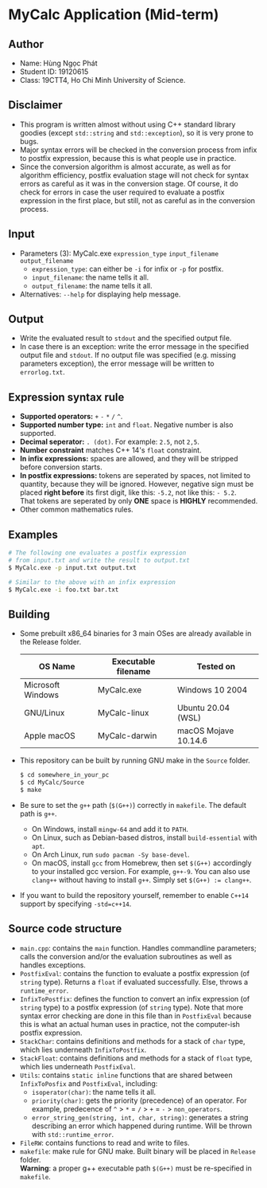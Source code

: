 #  MyCalc Application (Mid-term)
<!--PLEASE PREFER README.PDF FOR FORMATED DOCUMENT-->
## Author
* Name: Hùng Ngọc Phát
* Student ID: 19120615
* Class: 19CTT4, Ho Chi Minh University of Science.

<!--PLEASE PREFER README.PDF FOR FORMATED DOCUMENT-->
## Disclaimer
* This program is written almost without using C++ standard library goodies (except ``std::string`` and ``std::exception``), so it is very prone to bugs.
* Major syntax errors will be checked in the conversion process from infix to postfix expression, because this is what people use in practice.
* Since the conversion algorithm is almost accurate, as well as for algorithm efficiency, postfix evaluation stage will not check for syntax errors as careful as it was in the conversion stage. Of course, it do check for errors in case the user required to evaluate a postfix expression in the first place, but still, not as careful as in the conversion process.

<!--PLEASE PREFER README.PDF FOR FORMATED DOCUMENT-->
## Input
* Parameters (3): MyCalc.exe ``expression_type`` ``input_filename`` ``output_filename``
    * ``expression_type``: can either be ``-i`` for infix or ``-p`` for postfix.
    * ``input_filename``: the name tells it all.
    * ``output_filename``: the name tells it all.
* Alternatives: ``--help`` for displaying help message.

## Output
* Write the evaluated result to ``stdout`` and the specified output file.
* In case there is an exception: write the error message in the specified output file and ``stdout``. If no output file was specified (e.g. missing parameters exception), the error message will be written to ``errorlog.txt``.

## Expression syntax rule
* **Supported operators:** ``+`` ``-`` ``*`` ``/`` ``^``.
* **Supported number type:** ``int`` and ``float``. Negative number is also supported.
* **Decimal seperator:** ``. (dot)``. For example: ``2.5``, not ``2,5``.
* **Number constraint** matches C++ 14's ``float`` constraint.
* **In infix expressions:** spaces are allowed, and they will be stripped before conversion starts.
* **In postfix expressions:** tokens are seperated by spaces, not limited to quantity, because they will be ignored. However, negative sign must be placed **right before** its first digit, like this: ``-5.2``, not like this: ``- 5.2``. <br>
That tokens are seperated by only **ONE** space is **HIGHLY** recommended.
* Other common mathematics rules.

## Examples
```bash
# The following one evaluates a postfix expression 
# from input.txt and write the result to output.txt
$ MyCalc.exe -p input.txt output.txt 

# Similar to the above with an infix expression
$ MyCalc.exe -i foo.txt bar.txt
```

## Building
* Some prebuilt x86_64 binaries for 3 main OSes are already available in the Release folder.

  <table class="tg">
  <thead>
    <tr>
      <th class="tg-0pky">OS Name</th>
      <th class="tg-0pky">Executable filename</th>
      <th class="tg-0pky">Tested on</th>
    </tr>
  </thead>
  <tbody>
    <tr>
      <td class="tg-0pky">Microsoft Windows</td>
      <td class="tg-0pky">MyCalc.exe</td>
      <td class="tg-0pky">Windows 10 2004</td>
    </tr>
    <tr>
      <td class="tg-0pky">GNU/Linux</td>
      <td class="tg-0pky">MyCalc-linux</td>
      <td class="tg-0pky">Ubuntu 20.04 (WSL)</td>
    </tr>
    <tr>
      <td class="tg-0pky">Apple macOS</td>
      <td class="tg-0pky">MyCalc-darwin</td>
      <td class="tg-0pky">macOS Mojave 10.14.6</td>
    </tr>
  </tbody>
  </table>
* This repository can be built by running GNU make in the ``Source`` folder.
    ```bash
    $ cd somewhere_in_your_pc
    $ cd MyCalc/Source
    $ make
    ```
* Be sure to set the ``g++`` path (``$(G++)``) correctly in ``makefile``. The default path is ``g++``.
    * On Windows, install ``mingw-64`` and add it to ``PATH``.
    * On Linux, such as Debian-based distros, install ``build-essential`` with ``apt``.
    * On Arch Linux, run ``sudo pacman -Sy base-devel``.
    * On macOS, install ``gcc`` from Homebrew, then set ``$(G++)`` accordingly to your installed gcc version. For example, ``g++-9``. You can also use ``clang++`` without having to install ``g++``. Simply set ``$(G++) := clang++``.
* If you want to build the repository yourself, remember to enable ``C++14`` support by specifying ``-std=c++14``.

## Source code structure
* ``main.cpp``: contains the ``main`` function. Handles commandline parameters; calls the conversion and/or the evaluation subroutines as well as handles exceptions.
* ``PostfixEval``: contains the function to evaluate a postfix expression (of ``string`` type). Returns a ``float`` if evaluated successfully. Else, throws a ``runtime_error``.
* ``InfixToPostfix``: defines the function to convert an infix expression (of ``string`` type) to a postfix expression (of ``string`` type). Note that more syntax error checking are done in this file than in ``PostfixEval`` because this is what an actual human uses in practice, not the computer-ish postfix expression.
* ``StackChar``: contains definitions and methods for a stack of ``char`` type, which lies underneath ``InfixToPostfix``.
* ``StackFloat``: contains definitions and methods for a stack of ``float`` type, which lies underneath ``PostfixEval``.
* ``Utils``: contains ``static inline`` functions that are shared between ``InfixToPosfix`` and ``PostfixEval``, including:
    * ``isoperator(char)``: the name tells it all.
    * ``priority(char)``: gets the priority (precedence) of an operator. For example, predecence of ``^`` > ``*`` = ``/`` > ``+`` = ``-`` > ``non_operators``.
    * ``error_string_gen(string, int, char, string)``: generates a string describing an error which happened during runtime. Will be thrown with ``std::runtime_error``.
* ``FileRW``: contains functions to read and write to files.
* ``makefile``: make rule for GNU make. Built binary will be placed in ``Release`` folder.<br> **Warning**: a proper g++ executable path ``$(G++)`` must be re-specified in ``makefile``.
